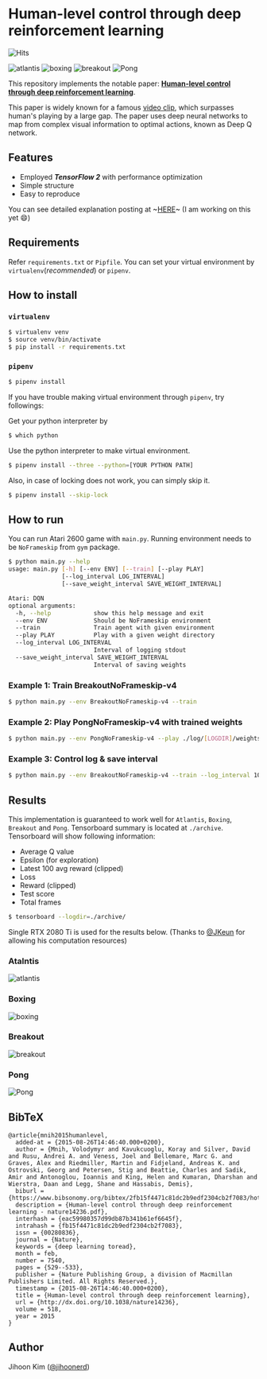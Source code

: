 # Human-level control through deep reinforcement learning

![Hits](https://hits.seeyoufarm.com/api/count/incr/badge.svg?url=https://github.com/jihoonerd/Human-level-control-through-deep-reinforcement-learning)

![atlantis](/assets/atlantis.gif)
![boxing](/assets/boxing.gif)
![breakout](/assets/breakout.gif)
![Pong](/assets/pong.gif)


This repository implements the notable paper: **[Human-level control through deep reinforcement learning](https://www.nature.com/articles/nature14236)**.

This paper is widely known for a famous [video clip](https://www.youtube.com/watch?v=TmPfTpjtdgg), which surpasses human's playing by a large gap. The paper uses deep neural networks to map from complex visual information to optimal actions, known as Deep Q network.

## Features

* Employed ***TensorFlow 2*** with performance optimization
* Simple structure
* Easy to reproduce

You can see detailed explanation posting at ~[HERE]()~ (I am working on this yet :smile:)

## Requirements

Refer `requirements.txt` or `Pipfile`. You can set your virtual environment by `virtualenv`(*recommended*) or `pipenv`.

## How to install

### `virtualenv`

```bash
$ virtualenv venv
$ source venv/bin/activate
$ pip install -r requirements.txt
```
### `pipenv`

```bash
$ pipenv install
```

If you have trouble making virtual environment through `pipenv`, try followings:

Get your python interpreter by
```bash
$ which python
```
Use the python interpreter to make virtual environment.
```bash
$ pipenv install --three --python=[YOUR PYTHON PATH]
```

Also, in case of locking does not work, you can simply skip it.
```bash
$ pipenv install --skip-lock
```

## How to run

You can run Atari 2600 game with `main.py`. Running environment needs to be `NoFrameskip` from `gym` package.

```bash
$ python main.py --help
usage: main.py [-h] [--env ENV] [--train] [--play PLAY]
               [--log_interval LOG_INTERVAL]
               [--save_weight_interval SAVE_WEIGHT_INTERVAL]

Atari: DQN
optional arguments:
  -h, --help            show this help message and exit
  --env ENV             Should be NoFrameskip environment
  --train               Train agent with given environment
  --play PLAY           Play with a given weight directory
  --log_interval LOG_INTERVAL
                        Interval of logging stdout
  --save_weight_interval SAVE_WEIGHT_INTERVAL
                        Interval of saving weights
```

### Example 1: Train BreakoutNoFrameskip-v4

``` bash
$ python main.py --env BreakoutNoFrameskip-v4 --train
```

### Example 2: Play PongNoFrameskip-v4 with trained weights

```bash
$ python main.py --env PongNoFrameskip-v4 --play ./log/[LOGDIR]/weights
```

### Example 3: Control log & save interval

```bash
$ python main.py --env BreakoutNoFrameskip-v4 --train --log_interval 100 --save_weight_interval 1000
```

## Results

This implementation is guaranteed to work well for `Atlantis`, `Boxing`, `Breakout` and `Pong`. Tensorboard summary is located at `./archive`. Tensorboard will show following information:

* Average Q value
* Epsilon (for exploration)
* Latest 100 avg reward (clipped)
* Loss
* Reward (clipped)
* Test score
* Total frames

```bash
$ tensorboard --logdir=./archive/
```

Single RTX 2080 Ti is used for the results below. (Thanks to [@JKeun](https://github.com/JKeun) for allowing his computation resources)

### Atalntis

![atlantis](/assets/atlantis_result.png)

### Boxing

![boxing](/assets/boxing_result.png)

### Breakout

![breakout](/assets/breakout_result.png)

### Pong

![Pong](/assets/pong_result.png)


## BibTeX

```
@article{mnih2015humanlevel,
  added-at = {2015-08-26T14:46:40.000+0200},
  author = {Mnih, Volodymyr and Kavukcuoglu, Koray and Silver, David and Rusu, Andrei A. and Veness, Joel and Bellemare, Marc G. and Graves, Alex and Riedmiller, Martin and Fidjeland, Andreas K. and Ostrovski, Georg and Petersen, Stig and Beattie, Charles and Sadik, Amir and Antonoglou, Ioannis and King, Helen and Kumaran, Dharshan and Wierstra, Daan and Legg, Shane and Hassabis, Demis},
  biburl = {https://www.bibsonomy.org/bibtex/2fb15f4471c81dc2b9edf2304cb2f7083/hotho},
  description = {Human-level control through deep reinforcement learning - nature14236.pdf},
  interhash = {eac59980357d99db87b341b61ef6645f},
  intrahash = {fb15f4471c81dc2b9edf2304cb2f7083},
  issn = {00280836},
  journal = {Nature},
  keywords = {deep learning toread},
  month = feb,
  number = 7540,
  pages = {529--533},
  publisher = {Nature Publishing Group, a division of Macmillan Publishers Limited. All Rights Reserved.},
  timestamp = {2015-08-26T14:46:40.000+0200},
  title = {Human-level control through deep reinforcement learning},
  url = {http://dx.doi.org/10.1038/nature14236},
  volume = 518,
  year = 2015
}
```

## Author
Jihoon Kim ([@jihoonerd](https://github.com/jihoonerd))
